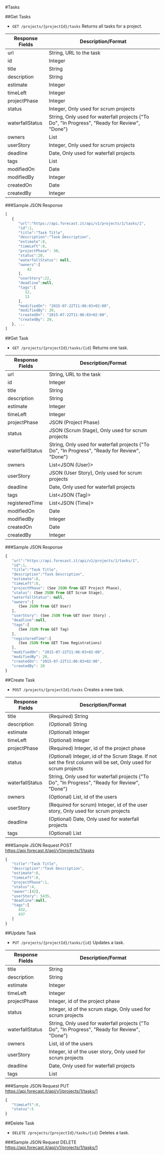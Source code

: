 #Tasks

##Get Tasks

* `GET /projects/{projectId}/tasks` Returns all tasks for a project.

|Response Fields | Description/Format|
|------------ | -------------|
|url | String, URL to the task|
|id | Integer|
|title | String|
|description | String|
|estimate | Integer|
|timeLeft | Integer|
|projectPhase | Integer|
|status | Integer, Only used for scrum projects|
|waterfallStatus | String, Only used for waterfall projects {"To Do", "In Progress", "Ready for Review", "Done"}|
|owners | List<Integer>|
|userStory | Integer, Only used for scrum projects|
|deadline | Date, Only used for waterfall projects|
|tags | List<Integer>|
|modifiedOn | Date|
|modifiedBy | Integer|
|createdOn | Date|
|createdBy | Integer|

###Sample JSON Response
```javascript
[
   {
      "url":"https://api.forecast.it/api/v1/projects/1/tasks/1",
      "id":1,
      "title":"Task Title",
      "description":"Task Description",
      "estimate":8,
      "timeLeft":8,
	  "projectPhase": 30,
      "status":20,
	  "waterfallStatus": null,
      "owners":[
	      42
      ],
      "userStory":22,
      "deadline":null,
      "tags":[
         12,
		 13
      ],
      "modifiedOn": "2015-07-22T11:06:03+02:00",
      "modifiedBy": 20,
      "createdOn": "2015-07-22T11:06:03+02:00",
      "createdBy": 20,
   }, ...
]
```

##Get Task

* `GET /projects/{projectId}/tasks/{id}` Returns one task.

|Response Fields | Description/Format|
|------------ | -------------|
|url | String, URL to the task|
|id | Integer|
|title | String|
|description | String|
|estimate | Integer|
|timeLeft | Integer|
|projectPhase | JSON (Project Phase)|
|status | JSON (Scrum Stage), Only used for scrum projects|
|waterfallStatus | String, Only used for waterfall projects {"To Do", "In Progress", "Ready for Review", "Done"}|
|owners | List<JSON (User)>|
|userStory | JSON (User Story), Only used for scrum projects|
|deadline | Date, Only used for waterfall projects|
|tags | List<JSON (Tag)>|
|registeredTime | List<JSON (Time)>|
|modifiedOn | Date|
|modifiedBy | Integer|
|createdOn | Date|
|createdBy | Integer|

###Sample JSON Response
```javascript
{
   "url":"https://api.forecast.it/api/v1/projects/1/tasks/1",
   "id":1,
   "title":"Task Title",
   "description":"Task Description",
   "estimate":8,
   "timeLeft":8,
   "projectPhase": (See JSON from GET Project Phase),
   "status": (See JSON from GET Scrum Stage),
   "waterfallStatus": null,
   "owners":[
      (See JSON from GET User)
   ],
   "userStory": (See JSON from GET User Story) ,
   "deadline":null,
   "tags":[
      (See JSON from GET Tag)
   ],
   "registeredTime":[
      (See JSON from GET Time Registrations)
   ],
   "modifiedOn": "2015-07-22T11:06:03+02:00",
   "modifiedBy": 20,
   "createdOn": "2015-07-22T11:06:03+02:00",
   "createdBy": 20
}
```

##Create Task

* `POST /projects/{projectId}/tasks` Creates a new task.

|Response Fields | Description/Format|
|------------ | -------------|
|title | (Required) String|
|description | (Optional) String|
|estimate | (Optional) Integer|
|timeLeft | (Optional) Integer|
|projectPhase | (Required) Integer, id of the project phase|
|status | (Optional) Integer, id of the Scrum Stage. If not set the first column will be set, Only used for scrum projects|
|waterfallStatus | String, Only used for waterfall projects {"To Do", "In Progress", "Ready for Review", "Done"}|
|owners | (Optional) List<Integer>, id of the users|
|userStory | (Required for scrum) Integer, id of the user story, Only used for scrum projects|
|deadline | (Optional) Date, Only used for waterfall projects|
|tags | (Optional) List<Integer>|

###Sample JSON Request
POST https://api.forecast.it/api/v1/projects/1/tasks

```javascript
{
   "title":"Task Title",
   "description":"Task Description",
   "estimate":8,
   "timeLeft":8,
   "projectPhase":1,
   "status":4,
   "owner":[42],
   "userStory": 5435,
   "deadline":null,
   "tags":[
      432,
      437
   ]
}
```

##Update Task

* `PUT /projects/{projectId}/tasks/{id}` Updates a task.

|Response Fields | Description/Format|
|------------ | -------------|
|title | String|
|description | String|
|estimate | Integer|
|timeLeft | Integer|
|projectPhase | Integer, id of the project phase|
|status | Integer, id of the scrum stage, Only used for scrum projects|
|waterfallStatus | String, Only used for waterfall projects {"To Do", "In Progress", "Ready for Review", "Done"}|
|owners | List<Integer>, id of the users|
|userStory | Integer, id of the user story, Only used for scrum projects|
|deadline | Date, Only used for waterfall projects|
|tags | List<Integer>|

###Sample JSON Request
PUT https://api.forecast.it/api/v1/projects/1/tasks/1

```javascript
{
   "timeLeft":0,
   "status":5
}
```

##Delete Task

* `DELETE /projects/{projectId}/tasks/{id}` Deletes a task.

###Sample JSON Request
DELETE https://api.forecast.it/api/v1/projects/1/tasks/1
